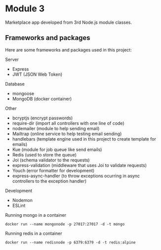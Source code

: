 # Module 3

Marketplace app developed from 3rd Node.js module classes.

## Frameworks and packages

Here are some frameworks and packages used in this project:

Server

-   Express
-   JWT (JSON Web Token)

Database

-   mongoose
-   MongoDB (docker container)

Other

-   bcryptjs (encrypt passwords)
-   require-dir (import all controllers with one line of code)
-   nodemailer (module to help sending email)
-   Mailtrap (online service to help testing email sending)
-   handlebars (template engine used in this project to create template for emails)
-   Kue (module for job queue like send emails)
-   Redis (used to store the queue)
-   Joi (schema validator to the requests)
-   express-validation (middleware that uses Joi to validate requests)
-   Youch (error formatter for development)
-   express-async-handler (to throw exceptions ocurring in async controllers to the exception handler)

Development

-   Nodemon
-   ESLint

Running mongo in a container

`docker run --name mongonode -p 27017:27017 -d -t mongo`

Running redis in a container

`docker run --name redisnode -p 6379:6379 -d -t redis:alpine`
